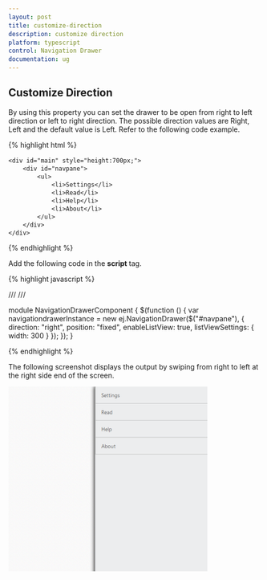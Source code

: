 ```yaml
---
layout: post
title: customize-direction
description: customize direction
platform: typescript
control: Navigation Drawer
documentation: ug
---
```


## Customize Direction

By using this property you can set the drawer to be open from right to left direction or left to right direction. The possible direction values are Right, Left and the default value is Left. Refer to the following code example.

{% highlight html %}

    <div id="main" style="height:700px;">
        <div id="navpane">
            <ul>
                <li>Settings</li>
                <li>Read</li>
                <li>Help</li>
                <li>About</li>
            </ul>
        </div>
    </div>

{% endhighlight %}

Add the following code in the **script** tag.

{% highlight javascript %}
    
 ///  <reference path="tsfiles/jquery.d.ts" />
 /// <reference path="tsfiles/ej.web.all.d.ts" />

module NavigationDrawerComponent {
    $(function () {
        var navigationdrawerInstance = new ej.NavigationDrawer($("#navpane"), {
             direction: "right",
             position: "fixed", 
             enableListView: true,
             listViewSettings: { width: 300 } 
        });
    });
}

{% endhighlight %}


The following screenshot displays the output by swiping from right to left at the right side end of the screen.

![](customize-direction_images\customize-direction_img1.png)


